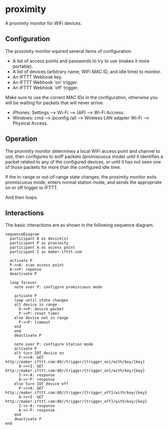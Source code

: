 # proximity
A proximity monitor for WiFi devices.

## Configuration

The proximity monitor equired several items of configuration.
- A list of access points and passwords to try to use (makes it more portable).
- A list of devices (arbitrary name, WiFi MAC ID, and idle time) to monitor.
- An IFTTT Webhook key.
- An IFTTT Webhook 'on' trigger.
- An IFTTT Webhook 'off' trigger.

Make sure to use the correct MAC IDs in the configuration, otherwise you will
be waiting for packets that will never arrive.

- iPhones: Settings --> Wi-Fi --> (AP) --> Wi-Fi Accress.
- Windows: cmd --> ipconfig /all --> Wireless LAN adapter Wi-Fi --> Physical Access.

## Operation

The proximity monitor determines a local WiFi access point and channel to use,
then configures to sniff packets (promiscuous mode) until it identifies a packet
related to any of the configured devices, or until it has not seen one of those
packets for more than the configured idle time.

If the in-range or out-of-range state changes, the proximity monitor exits
promiscuous mode, enters normal station mode, and sends the appropriate on or
off trigger to IFTTT.

And then loops.

## Interactions

The basic interactions are as shown in the following sequence diagram.
```mermaid
sequenceDiagram
  participant D as device(s)
  participant P as proximity
  participant A as access point
  participant I as maker.ifttt.com

  activate P
  P->>A: scan access point
  A->>P: reponse
  deactivate P

  loop forever
    note over P: configure promiscuous mode

    activate P
    loop until state changes
    alt device in range
      D->>P: device packet
      P->>P: reset timer
    else device not in range
      P->>P: timeout
    end
    end
    deactivate P

    note over P: configure station mode
    activate P
    alt turn IOT device on
      P->>+A: GET http://maker.ifttt.com:80//trigger/{trigger_on}/with/key/{key}
      A->>+I: GET http://maker.ifttt.com:80//trigger/{trigger_on}/with/key/{key}
      I->>-A: response
      A->>-P: response
    else turn IOT device off
      P->>+A: GET http://maker.ifttt.com:80//trigger/{trigger_off}/with/key/{key}
      A->>+I: GET http://maker.ifttt.com:80//trigger/{trigger_off}/with/key/{key}
      I->>-A: response
      A->>-P: response
    end
    deactivate P
end
```
